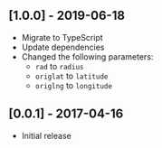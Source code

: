 ## [1.0.0] - 2019-06-18

- Migrate to TypeScript
- Update dependencies
- Changed the following parameters:
	- `rad` to `radius`
	- `origlat` to `latitude`
	- `origlng` to `longitude`

## [0.0.1] - 2017-04-16

- Initial release
